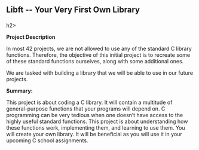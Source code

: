 <h2><p><strong>Libft</strong>&nbsp;--&nbsp;<strong>Your Very First Own Library</strong></p></h2>h2>
<p><strong>Project Description</strong></p>
<p>In most 42 projects, we are not allowed to use any of the standard C library functions. Therefore, the objective of this initial project is to recreate some of these standard functions ourselves, along with some additional ones.</p>
<p>We are tasked with building a library that we will be able to use in our future projects.</p>
<p><strong>Summary:</strong></p>
<p>This project is about coding a C library. It will contain a multitude of general-purpose functions that your programs will depend on. C programming can be very tedious when one doesn&rsquo;t have access to the highly useful standard functions. This project is about understanding how these functions work, implementing them, and learning to use them. You will create your own library. It will be beneficial as you will use it in your upcoming C school assignments.</p>

